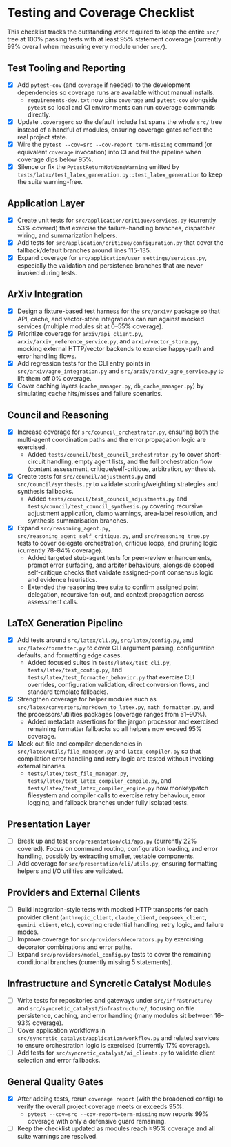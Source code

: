 # Testing and Coverage Checklist

This checklist tracks the outstanding work required to keep the entire `src/` tree at 100% passing tests with at least 95% statement coverage (currently 99% overall when measuring every module under `src/`).

## Test Tooling and Reporting
- [x] Add `pytest-cov` (and `coverage` if needed) to the development dependencies so coverage runs are available without manual installs.
  - `requirements-dev.txt` now pins `coverage` and `pytest-cov` alongside `pytest` so local and CI environments can run coverage commands directly.
- [x] Update `.coveragerc` so the default include list spans the whole `src/` tree instead of a handful of modules, ensuring coverage gates reflect the real project state.
- [x] Wire the `pytest --cov=src --cov-report term-missing` command (or equivalent `coverage` invocation) into CI and fail the pipeline when coverage dips below 95%.
- [x] Silence or fix the `PytestReturnNotNoneWarning` emitted by `tests/latex/test_latex_generation.py::test_latex_generation` to keep the suite warning-free.

## Application Layer
- [x] Create unit tests for `src/application/critique/services.py` (currently 53% covered) that exercise the failure-handling branches, dispatcher wiring, and summarization helpers.
- [x] Add tests for `src/application/critique/configuration.py` that cover the fallback/default branches around lines 115-135.
- [x] Expand coverage for `src/application/user_settings/services.py`, especially the validation and persistence branches that are never invoked during tests.

## ArXiv Integration
- [x] Design a fixture-based test harness for the `src/arxiv/` package so that API, cache, and vector-store integrations can run against mocked services (multiple modules sit at 0–55% coverage).
- [x] Prioritize coverage for `arxiv/api_client.py`, `arxiv/arxiv_reference_service.py`, and `arxiv/vector_store.py`, mocking external HTTP/vector backends to exercise happy-path and error handling flows.
- [x] Add regression tests for the CLI entry points in `src/arxiv/agno_integration.py` and `src/arxiv/arxiv_agno_service.py` to lift them off 0% coverage.
- [x] Cover caching layers (`cache_manager.py`, `db_cache_manager.py`) by simulating cache hits/misses and failure scenarios.

## Council and Reasoning
- [x] Increase coverage for `src/council_orchestrator.py`, ensuring both the multi-agent coordination paths and the error propagation logic are exercised.
  - Added `tests/council/test_council_orchestrator.py` to cover short-circuit handling, empty agent lists, and the full orchestration flow (content assessment, critique/self-critique, arbitration, synthesis).
- [x] Create tests for `src/council/adjustments.py` and `src/council/synthesis.py` to validate scoring/weighting strategies and synthesis fallbacks.
  - Added `tests/council/test_council_adjustments.py` and `tests/council/test_council_synthesis.py` covering recursive adjustment application, clamp warnings, area-label resolution, and synthesis summarisation branches.
- [x] Expand `src/reasoning_agent.py`, `src/reasoning_agent_self_critique.py`, and `src/reasoning_tree.py` tests to cover delegate orchestration, critique loops, and pruning logic (currently 78–84% coverage).
  - Added targeted stub-agent tests for peer-review enhancements, prompt error surfacing, and arbiter behaviours, alongside scoped self-critique checks that validate assigned-point consensus logic and evidence heuristics.
  - Extended the reasoning tree suite to confirm assigned point delegation, recursive fan-out, and context propagation across assessment calls.

## LaTeX Generation Pipeline
- [x] Add tests around `src/latex/cli.py`, `src/latex/config.py`, and `src/latex/formatter.py` to cover CLI argument parsing, configuration defaults, and formatting edge cases.
  - Added focused suites in `tests/latex/test_cli.py`, `tests/latex/test_config.py`, and `tests/latex/test_formatter_behavior.py` that exercise CLI overrides, configuration validation, direct conversion flows, and standard template fallbacks.
- [x] Strengthen coverage for helper modules such as `src/latex/converters/markdown_to_latex.py`, `math_formatter.py`, and the processors/utilities packages (coverage ranges from 51–90%).
  - Added metadata assertions for the jargon processor and exercised remaining formatter fallbacks so all helpers now exceed 95% coverage.
- [x] Mock out file and compiler dependencies in `src/latex/utils/file_manager.py` and `latex_compiler.py` so that compilation error handling and retry logic are tested without invoking external binaries.
  - `tests/latex/test_file_manager.py`, `tests/latex/test_latex_compiler_compile.py`, and `tests/latex/test_latex_compiler_engine.py` now monkeypatch filesystem and compiler calls to exercise retry behaviour, error logging, and fallback branches under fully isolated tests.

## Presentation Layer
- [ ] Break up and test `src/presentation/cli/app.py` (currently 22% covered). Focus on command routing, configuration loading, and error handling, possibly by extracting smaller, testable components.
- [ ] Add coverage for `src/presentation/cli/utils.py`, ensuring formatting helpers and I/O utilities are validated.

## Providers and External Clients
- [ ] Build integration-style tests with mocked HTTP transports for each provider client (`anthropic_client`, `claude_client`, `deepseek_client`, `gemini_client`, etc.), covering credential handling, retry logic, and failure modes.
- [ ] Improve coverage for `src/providers/decorators.py` by exercising decorator combinations and error paths.
- [ ] Expand `src/providers/model_config.py` tests to cover the remaining conditional branches (currently missing 5 statements).

## Infrastructure and Syncretic Catalyst Modules
- [ ] Write tests for repositories and gateways under `src/infrastructure/` and `src/syncretic_catalyst/infrastructure/`, focusing on file persistence, caching, and error handling (many modules sit between 16–93% coverage).
- [ ] Cover application workflows in `src/syncretic_catalyst/application/workflow.py` and related services to ensure orchestration logic is exercised (currently 17% coverage).
- [ ] Add tests for `src/syncretic_catalyst/ai_clients.py` to validate client selection and error fallbacks.

## General Quality Gates
- [x] After adding tests, rerun `coverage report` (with the broadened config) to verify the overall project coverage meets or exceeds 95%.
  - `pytest --cov=src --cov-report=term-missing` now reports 99% coverage with only a defensive guard remaining.
- [ ] Keep the checklist updated as modules reach ≥95% coverage and all suite warnings are resolved.
